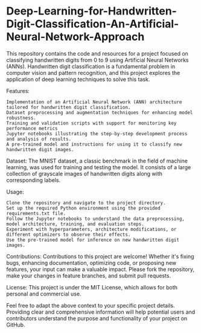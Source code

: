 # Deep-Learning-for-Handwritten-Digit-Classification-An-Artificial-Neural-Network-Approach


This repository contains the code and resources for a project focused on classifying handwritten digits from 0 to 9 using Artificial Neural Networks (ANNs). Handwritten digit classification is a fundamental problem in computer vision and pattern recognition, and this project explores the application of deep learning techniques to solve this task.

Features:

    Implementation of an Artificial Neural Network (ANN) architecture tailored for handwritten digit classification.
    Dataset preprocessing and augmentation techniques for enhancing model robustness.
    Training and validation scripts with support for monitoring key performance metrics
    Jupyter notebooks illustrating the step-by-step development process and analysis of results.
    A pre-trained model and instructions for using it to classify new handwritten digit images.

Dataset:
The MNIST dataset, a classic benchmark in the field of machine learning, was used for training and testing the model. It consists of a large collection of grayscale images of handwritten digits along with corresponding labels.

Usage:

    Clone the repository and navigate to the project directory.
    Set up the required Python environment using the provided requirements.txt file.
    Follow the Jupyter notebooks to understand the data preprocessing, model architecture, training, and evaluation steps.
    Experiment with hyperparameters, architecture modifications, or different optimizers to observe their effects.
    Use the pre-trained model for inference on new handwritten digit images.

Contributions:
Contributions to this project are welcome! Whether it's fixing bugs, enhancing documentation, optimizing code, or proposing new features, your input can make a valuable impact. Please fork the repository, make your changes in feature branches, and submit pull requests.

License:
This project is under the MIT License, which allows for both personal and commercial use.

Feel free to adapt the above context to your specific project details. Providing clear and comprehensive information will help potential users and contributors understand the purpose and functionality of your project on GitHub.
